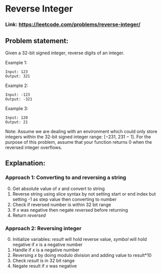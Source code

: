 # Reverse Integer

### Link: https://leetcode.com/problems/reverse-integer/

## Problem statement:

Given a 32-bit signed integer, reverse digits of an integer.

Example 1:

```
Input: 123
Output: 321
```

Example 2:

```
Input: -123
Output: -321
```

Example 3:

```
Input: 120
Output: 21
```

Note:
Assume we are dealing with an environment which could only store integers within the 32-bit signed integer range: [−231, 231 − 1]. For the purpose of this problem, assume that your function returns 0 when the reversed integer overflows.

## Explanation:

### Approach 1: Converting to and reversing a string

0. Get absolute value of _x_ and convert to string
1. Reverse string using slice syntax by not setting start or end index but setting -1 as step value then converting to number
2. Check if reversed number is within 32 bit range
3. If _x_ was negative then negate _reversed_ before returning
4. Return _reversed_

### Approach 2: Reversing integer

0. Initialize variables: _result_ will hold reverse value, _symbol_ will hold negative if _x_ is a negative number
1. Handle if _x_ is a negative number
2. Reversing _x_ by doing modulo division and adding value to result\*10
3. Check _result_ is in 32 bit range
4. Negate result if _x_ was negative
